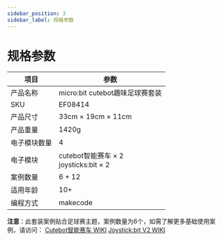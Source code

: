 ```yaml
---
sidebar_position: 3
sidebar_label: 规格参数
---
```



# 规格参数


| **项目** | **参数** |
| --- | --- |
| 产品名称 | micro:bit cutebot趣味足球赛套装 |
| SKU | EF08414 |
| 产品尺寸 | 33cm × 19cm × 11cm |
| 产品重量 | 1420g |
| 电子模块数量 | 4 |
| 电子模块 | cutebot智能赛车 × 2 <br /> joysticks:bit × 2 |
| 案例数量 | 6 + 12 |
| 适用年龄 | 10+ |
| 编程方式 | makecode |

**注意**：此套装案例贴合足球赛主题，案例数量为6个，如需了解更多基础使用案例，请访问：
[Cutebot智能赛车 WIKI](https://wiki.elecfreaks.com/microbit/microbit-smart-car/microbit-smart-cutebot/)
[Joystick:bit V2 WIKI](https://wiki.elecfreaks.com/microbit/expansion-board/joystick-bit-v2)
